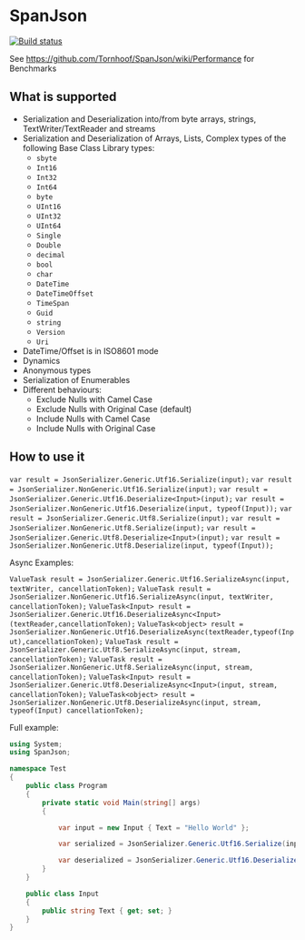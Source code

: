 # SpanJson
[![Build status](https://ci.appveyor.com/api/projects/status/h49loskhn09g03in/branch/master?svg=true)](https://ci.appveyor.com/project/Tornhoof/spanjson/branch/master)

See https://github.com/Tornhoof/SpanJson/wiki/Performance for Benchmarks

## What is supported ##
- Serialization and Deserialization into/from byte arrays, strings, TextWriter/TextReader and streams
- Serialization and Deserialization of Arrays, Lists, Complex types of the following Base Class Library types:
  - ``sbyte``
  - ``Int16``
  - ``Int32``
  - ``Int64``
  - ``byte`` 
  - ``UInt16``
  - ``UInt32``
  - ``UInt64``
  - ``Single``
  - ``Double``
  - ``decimal``
  - ``bool`` 
  - ``char``
  - ``DateTime``
  - ``DateTimeOffset`` 
  - ``TimeSpan``
  - ``Guid``
  - ``string``
  - ``Version``
  - ``Uri`` 
- DateTime/Offset is in ISO8601 mode  
- Dynamics
- Anonymous types
- Serialization of Enumerables
- Different behaviours:
  - Exclude Nulls with Camel Case
  - Exclude Nulls with Original Case (default)
  - Include Nulls with Camel Case
  - Include Nulls with Original Case
 
## How to use it ##
``var result = JsonSerializer.Generic.Utf16.Serialize(input);``
``var result = JsonSerializer.NonGeneric.Utf16.Serialize(input);``
``var result = JsonSerializer.Generic.Utf16.Deserialize<Input>(input);``
``var result = JsonSerializer.NonGeneric.Utf16.Deserialize(input, typeof(Input));``
``var result = JsonSerializer.Generic.Utf8.Serialize(input);``
``var result = JsonSerializer.NonGeneric.Utf8.Serialize(input);``
``var result = JsonSerializer.Generic.Utf8.Deserialize<Input>(input);``
``var result = JsonSerializer.NonGeneric.Utf8.Deserialize(input, typeof(Input));``

Async Examples:

``ValueTask result = JsonSerializer.Generic.Utf16.SerializeAsync(input, textWriter, cancellationToken);``
``ValueTask result = JsonSerializer.NonGeneric.Utf16.SerializeAsync(input, textWriter, cancellationToken);``
``ValueTask<Input> result = JsonSerializer.Generic.Utf16.DeserializeAsync<Input>(textReader,cancellationToken);``
``ValueTask<object> result = JsonSerializer.NonGeneric.Utf16.DeserializeAsync(textReader,typeof(Input),cancellationToken);``
``ValueTask result = JsonSerializer.Generic.Utf8.SerializeAsync(input, stream, cancellationToken);``
``ValueTask result = JsonSerializer.NonGeneric.Utf8.SerializeAsync(input, stream, cancellationToken);``
``ValueTask<Input> result = JsonSerializer.Generic.Utf8.DeserializeAsync<Input>(input, stream, cancellationToken);``
``ValueTask<object> result = JsonSerializer.NonGeneric.Utf8.DeserializeAsync(input, stream, typeof(Input) cancellationToken);``


Full example:
```csharp
using System;
using SpanJson;

namespace Test
{
    public class Program
    {
        private static void Main(string[] args)
        {

            var input = new Input { Text = "Hello World" };

            var serialized = JsonSerializer.Generic.Utf16.Serialize(input);

            var deserialized = JsonSerializer.Generic.Utf16.Deserialize<Input>(serialized);
        }
    }

    public class Input
    {
        public string Text { get; set; }
    }
}
```
